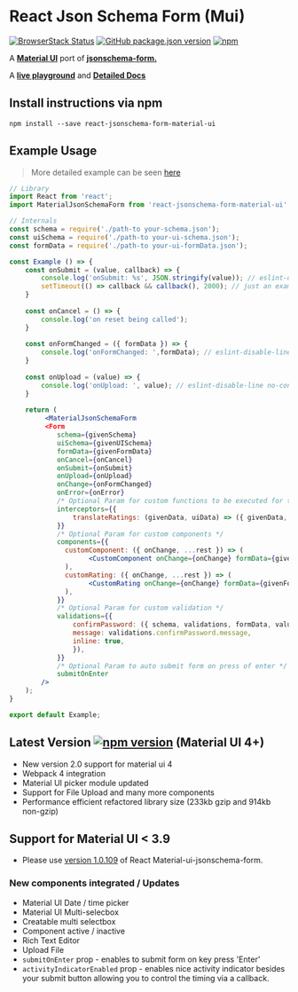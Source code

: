 # React Json Schema Form \(Mui\)

[![BrowserStack Status](https://automate.browserstack.com/badge.svg?badge_key=MzZ5RE5vdml6Yk5EM0JTZ3l5cGxJKzVLRWlqNVdHbDkzdkprejFkSWZtZz0tLTdxdGFIY3F5a2pXSmNMM2ZLaVMwQ3c9PQ==--74a6da6f146182f21dbe380708e81c257b1cefab%)](https://automate.browserstack.com/public-build/MzZ5RE5vdml6Yk5EM0JTZ3l5cGxJKzVLRWlqNVdHbDkzdkprejFkSWZtZz0tLTdxdGFIY3F5a2pXSmNMM2ZLaVMwQ3c9PQ==--74a6da6f146182f21dbe380708e81c257b1cefab%) [![GitHub package.json version](https://img.shields.io/github/package-json/v/vip-git/react-jsonschema-form-material-ui?style=plastic)](https://github.com/vip-git/react-jsonschema-form-material-ui) [![npm](https://img.shields.io/npm/dt/react-jsonschema-form-material-ui)](https://www.npmjs.com/package/react-jsonschema-form-material-ui)

A [**Material UI**](http://www.material-ui.com/) port of [**jsonschema-form.**](https://json-schema.org/)

A [**live playground**](https://react-jsonschema-form-material-ui.github56.now.sh/) and [**Detailed Docs**](https://react-json-schema.app/docs)

## Install instructions via npm

```text
npm install --save react-jsonschema-form-material-ui
```

## Example Usage

> More detailed example can be seen [here](https://github.com/vip-git/react-jsonschema-form-material-ui/blob/master/src/demo/body/Example.jsx)

```jsx
// Library
import React from 'react';
import MaterialJsonSchemaForm from 'react-jsonschema-form-material-ui';

// Internals
const schema = require('./path-to your-schema.json');
const uiSchema = require('./path-to your-ui-schema.json');
const formData = require('./path-to your-ui-formData.json');

const Example () => {
    const onSubmit = (value, callback) => {
        console.log('onSubmit: %s', JSON.stringify(value)); // eslint-disable-line no-console
        setTimeout(() => callback && callback(), 2000); // just an example in real world can be your XHR call
    }
    
    const onCancel = () => {
        console.log('on reset being called');
    }
    
    const onFormChanged = ({ formData }) => {
        console.log('onFormChanged: ',formData); // eslint-disable-line no-console
    }
    
    const onUpload = (value) => {
        console.log('onUpload: ', value); // eslint-disable-line no-console
    }
    
    return (
         <MaterialJsonSchemaForm
         <Form
			schema={givenSchema}
			uiSchema={givenUISchema}
            formData={givenFormData}
			onCancel={onCancel}
			onSubmit={onSubmit}
			onUpload={onUpload}
            onChange={onFormChanged}
            onError={onError}
            /* Optional Param for custom functions to be executed for transforming data */
            interceptors={{
                translateRatings: (givenData, uiData) => ({ givenData, uiData }),
            }}
            /* Optional Param for custom components */
			components={{
			  customComponent: ({ onChange, ...rest }) => (
					<CustomComponent onChange={onChange} formData={givenFormData} uiData={givenUIData} {...rest} />
			  ),
			  customRating: ({ onChange, ...rest }) => (
					<CustomRating onChange={onChange} formData={givenFormData} uiData={givenUIData} {...rest} />
			  ),
			}}
            /* Optional Param for custom validation */
            validations={{
                confirmPassword: ({ schema, validations, formData, value }) => value !== formData.pass1 && ({
                message: validations.confirmPassword.message,
                inline: true,
                }),
            }}
            /* Optional Param to auto submit form on press of enter */
			submitOnEnter
		/>
    );
}

export default Example;
```

## Latest Version [![npm version](https://badge.fury.io/js/react-jsonschema-form-material-ui.svg)](https://react-jsonschema-form-material-ui.github56.now.sh) \(Material UI 4+\)

* New version 2.0 support for material ui 4
* Webpack 4 integration
* Material UI picker module updated
* Support for File Upload and many more components
* Performance efficient refactored library size \(233kb gzip and 914kb non-gzip\)

## Support for Material UI &lt; 3.9

* Please use [version 1.0.109](https://github.com/vip-git/react-jsonschema-form-material-ui/tree/v1.x) of React Material-ui-jsonschema-form.

### New components integrated / Updates

* Material UI Date / time picker    
* Material UI Multi-selecbox    
* Creatable multi selectbox    
* Component active / inactive    
* Rich Text Editor
* Upload File
* `submitOnEnter` prop - enables to submit form on key press 'Enter'
* `activityIndicatorEnabled` prop - enables nice activity indicator besides your submit button allowing you to control the timing via a callback.

